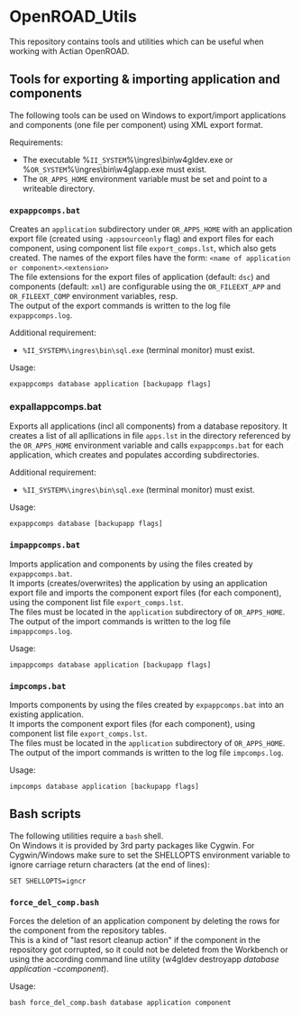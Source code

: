 # OpenROAD_Utils

This repository contains tools and utilities which can be useful when working with Actian OpenROAD.

## Tools for exporting & importing application and components ##

The following tools can be used on Windows to export/import applications and components (one file per component) using XML export format.

Requirements:

- The executable %`II_SYSTEM`%\ingres\bin\w4gldev.exe or %`OR_SYSTEM`%\ingres\bin\w4glapp.exe must exist.
- The `OR_APPS_HOME` environment variable must be set and point to a writeable directory.

### `expappcomps.bat` ###

Creates an `application` subdirectory under `OR_APPS_HOME` with an application export file (created using `-appsourceonly` flag) and export files for each component, using component list file `export_comps.lst`, which also gets created.
The names of the export files have the form:  `<name of application or component>`.`<extension>`  
The file extensions for the export files of application (default: `dsc`) and components (default: `xml`) are configurable using the `OR_FILEEXT_APP` and `OR_FILEEXT_COMP` environment variables, resp.  
The output of the export commands is written to the log file `expappcomps.log`. 

Additional requirement:

- `%II_SYSTEM%\ingres\bin\sql.exe` (terminal monitor) must exist.

Usage:

    expappcomps database application [backupapp flags]

### expallappcomps.bat ###

Exports all applications (incl all components) from a database repository.
It creates a list of all apllications in file `apps.lst` in the directory referenced by the `OR_APPS_HOME` environment variable and calls `expappcomps.bat` for each application, which creates and populates according subdirectories. 

Additional requirement:

- `%II_SYSTEM%\ingres\bin\sql.exe` (terminal monitor) must exist.

Usage:

    expappcomps database [backupapp flags]

### `impappcomps.bat` ###

Imports application and components by using the files created by `expappcomps.bat`.  
It imports (creates/overwrites) the application by using an application export file and imports the component export files (for each component), using the component list file `export_comps.lst`.  
The files must be located in the `application` subdirectory of `OR_APPS_HOME`.
The output of the import commands is written to the log file `impappcomps.log`. 

Usage:

    impappcomps database application [backupapp flags]

### `impcomps.bat` ###

Imports components by using the files created by `expappcomps.bat` into an existing application.  
It imports the component export files (for each component), using component list file `export_comps.lst`.  
The files must be located in the `application` subdirectory of `OR_APPS_HOME`.  
The output of the import commands is written to the log file `impcomps.log`. 

Usage:

    impcomps database application [backupapp flags]

## Bash scripts ##

The following utilities require a `bash` shell.  
On Windows it is provided by 3rd party packages like Cygwin.
For Cygwin/Windows make sure to set the SHELLOPTS environment variable to ignore carriage return characters (at the end of lines):

    SET SHELLOPTS=igncr

### `force_del_comp.bash` ###

Forces the deletion of an application component by deleting the rows for the component from the repository tables.  
This is a kind of "last resort cleanup action" if the component in the repository got corrupted, so it could not be deleted from the Workbench or using the according command line utility (w4gldev destroyapp *database* *application* -c*component*).

Usage:

    bash force_del_comp.bash database application component
